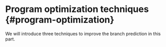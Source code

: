 # Program optimization techniques {#program-optimization}

We will introduce three techniques to improve the branch prediction in this part.

